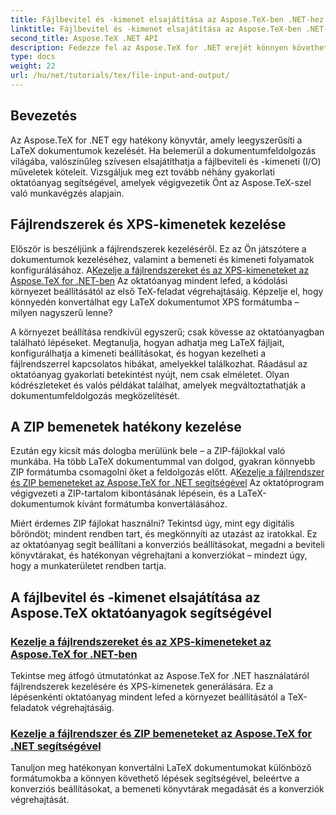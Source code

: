 ```yaml
---
title: Fájlbevitel és -kimenet elsajátítása az Aspose.TeX-ben .NET-hez
linktitle: Fájlbevitel és -kimenet elsajátítása az Aspose.TeX-ben .NET-hez
second_title: Aspose.TeX .NET API
description: Fedezze fel az Aspose.TeX for .NET erejét könnyen követhető oktatóanyagainkkal a fájlbevitelről/kimenetről és XPS-generálásról a zökkenőmentes dokumentumfeldolgozás érdekében.
type: docs
weight: 22
url: /hu/net/tutorials/tex/file-input-and-output/
---
```

## Bevezetés

Az Aspose.TeX for .NET egy hatékony könyvtár, amely leegyszerűsíti a LaTeX dokumentumok kezelését. Ha belemerül a dokumentumfeldolgozás világába, valószínűleg szívesen elsajátíthatja a fájlbeviteli és -kimeneti (I/O) műveletek köteleit. Vizsgáljuk meg ezt tovább néhány gyakorlati oktatóanyag segítségével, amelyek végigvezetik Önt az Aspose.TeX-szel való munkavégzés alapjain.

## Fájlrendszerek és XPS-kimenetek kezelése

Először is beszéljünk a fájlrendszerek kezeléséről. Ez az Ön játszótere a dokumentumok kezeléséhez, valamint a bemeneti és kimeneti folyamatok konfigurálásához. A[Kezelje a fájlrendszereket és az XPS-kimeneteket az Aspose.TeX for .NET-ben](./handle-filesystem-and-xps-output/) Az oktatóanyag mindent lefed, a kódolási környezet beállításától az első TeX-feladat végrehajtásáig. Képzelje el, hogy könnyedén konvertálhat egy LaTeX dokumentumot XPS formátumba – milyen nagyszerű lenne? 

A környezet beállítása rendkívül egyszerű; csak kövesse az oktatóanyagban található lépéseket. Megtanulja, hogyan adhatja meg LaTeX fájljait, konfigurálhatja a kimeneti beállításokat, és hogyan kezelheti a fájlrendszerrel kapcsolatos hibákat, amelyekkel találkozhat. Ráadásul az oktatóanyag gyakorlati betekintést nyújt, nem csak elméletet. Olyan kódrészleteket és valós példákat találhat, amelyek megváltoztathatják a dokumentumfeldolgozás megközelítését.

## A ZIP bemenetek hatékony kezelése

Ezután egy kicsit más dologba merülünk bele – a ZIP-fájlokkal való munkába. Ha több LaTeX dokumentummal van dolgod, gyakran könnyebb ZIP formátumba csomagolni őket a feldolgozás előtt. A[Kezelje a fájlrendszer és ZIP bemeneteket az Aspose.TeX for .NET segítségével](./handle-filesystem-and-zip-inputs/) Az oktatóprogram végigvezeti a ZIP-tartalom kibontásának lépésein, és a LaTeX-dokumentumok kívánt formátumba konvertálásához.

Miért érdemes ZIP fájlokat használni? Tekintsd úgy, mint egy digitális bőröndöt; mindent rendben tart, és megkönnyíti az utazást az iratokkal. Ez az oktatóanyag segít beállítani a konverziós beállításokat, megadni a beviteli könyvtárakat, és hatékonyan végrehajtani a konverziókat – mindezt úgy, hogy a munkaterületet rendben tartja. 

## A fájlbevitel és -kimenet elsajátítása az Aspose.TeX oktatóanyagok segítségével
### [Kezelje a fájlrendszereket és az XPS-kimeneteket az Aspose.TeX for .NET-ben](./handle-filesystem-and-xps-output/)
Tekintse meg átfogó útmutatónkat az Aspose.TeX for .NET használatáról fájlrendszerek kezelésére és XPS-kimenetek generálására. Ez a lépésenkénti oktatóanyag mindent lefed a környezet beállításától a TeX-feladatok végrehajtásáig.
### [Kezelje a fájlrendszer és ZIP bemeneteket az Aspose.TeX for .NET segítségével](./handle-filesystem-and-zip-inputs/)
Tanuljon meg hatékonyan konvertálni LaTeX dokumentumokat különböző formátumokba a könnyen követhető lépések segítségével, beleértve a konverziós beállításokat, a bemeneti könyvtárak megadását és a konverziók végrehajtását.